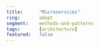```yaml
---
title:      "Microservices"
ring:       adopt
segment:    methods-and-patterns
tags:       [architecture]
featured:   false
---
```

